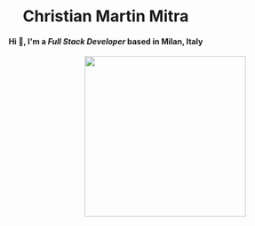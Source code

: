 


<h1 align="center">Christian Martin Mitra </h1>
<h4 align="center"> Hi 👋, I'm a <i>Full Stack Developer</i> based in Milan, Italy </h4>
<img align="right" src="https://cutewallpaper.org/25/animated-gif-upload-wallpaper/pin-by-fredsolidstate-on-%E2%96%B3-g-i-f-s-%E2%96%B3-vaporwave-gif-technology-wallpaper-gif-background.gif" height="290px">

